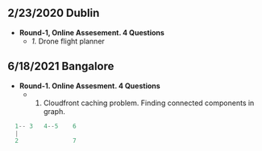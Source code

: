 ## 2/23/2020 Dublin
- **Round-1, Online Assesement. 4 Questions**
  - _1._ Drone flight planner


## 6/18/2021  Bangalore
- **Round-1. Online Assesment. 4 Questions**
  - 1. Cloudfront caching problem. Finding connected components in graph.
```c
  1-- 3   4--5    6
  |             
  2               7
```
